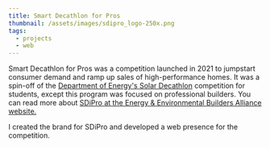 ```yaml
---
title: Smart Decathlon for Pros
thumbnail: /assets/images/sdipro_logo-250x.png
tags:
  - projects
  - web
---
```

Smart Decathlon for Pros was a competition launched in 2021 to jumpstart consumer demand and ramp up sales of high-performance homes. It was a spin-off of the [Department of Energy's Solar Decathlon](https://www.solardecathlon.gov/) competition for students, except this program was focused on professional builders. You can read more about <a href="https://www.eeba.org/smart-decathlon-for-innovative-professionals-1" target="_blank" rel="noopener noreferrer">SDiPro at the Energy & Environmental Builders Alliance website.</a>

I created the brand for SDiPro and developed a web presence for the competition. 
